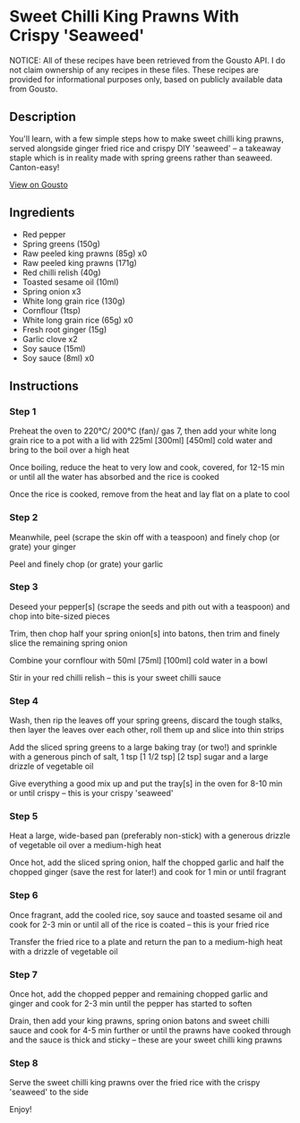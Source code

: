 # Sweet Chilli King Prawns With Crispy 'Seaweed'

NOTICE: All of these recipes have been retrieved from the Gousto API. I do not claim ownership of any recipes in these files. These recipes are provided for informational purposes only, based on publicly available data from Gousto.

## Description

You'll learn, with a few simple steps how to make sweet chilli king prawns, served alongside ginger fried rice and crispy DIY 'seaweed' – a takeaway staple which is in reality made with spring greens rather than seaweed. Canton-easy!

[View on Gousto](https://www.gousto.co.uk/recipes/cookbook/sweet-chilli-prawns-with-crispy-seaweed)

## Ingredients

- Red pepper
- Spring greens (150g)
- Raw peeled king prawns (85g) x0
- Raw peeled king prawns (171g)
- Red chilli relish (40g)
- Toasted sesame oil (10ml)
- Spring onion x3
- White long grain rice (130g)
- Cornflour (1tsp)
- White long grain rice (65g) x0
- Fresh root ginger (15g)
- Garlic clove x2
- Soy sauce (15ml)
- Soy sauce (8ml) x0

## Instructions


### Step 1

Preheat the oven to 220°C/ 200°C (fan)/ gas 7, then add your white long grain rice to a pot with a lid with 225ml <span class="text-purple">[300ml] </span><span class="text-danger">[450ml]</span> cold water and bring to the boil over a high heat

Once boiling, reduce the heat to very low and cook, covered, for 12-15 min or until all the water has absorbed and the rice is cooked

Once the rice is cooked, remove from the heat and lay flat on a plate to cool


### Step 2

Meanwhile, peel (scrape the skin off with a teaspoon) and finely chop (or grate) your ginger

Peel and finely chop (or grate) your garlic


### Step 3

Deseed your pepper[s] (scrape the seeds and pith out with a teaspoon) and chop into bite-sized pieces

Trim, then chop half your spring onion[s] into batons, then trim and finely slice the remaining spring onion

Combine your cornflour with 50ml <span class="text-purple">[75ml]</span> <span class="text-danger">[100ml]</span> cold water in a bowl

Stir in your red chilli relish – this is your sweet chilli sauce


### Step 4

Wash, then rip the leaves off your spring greens, discard the tough stalks, then layer the leaves over each other, roll them up and slice into thin strips

Add the sliced spring greens to a large baking tray (or two!) and sprinkle with a generous pinch of salt, 1 tsp <span class="text-purple">[1 1/2 tsp]</span> <span class="text-danger">[2 tsp]</span> sugar and a large drizzle of vegetable oil

Give everything a good mix up and put the tray[s] in the oven for 8-10 min or until crispy – this is your crispy 'seaweed'


### Step 5

Heat a large, wide-based pan (preferably non-stick) with a generous drizzle of vegetable oil over a medium-high heat

Once hot, add the sliced spring onion, half the chopped garlic and half the chopped ginger (save the rest for later!) and cook for 1 min or until fragrant


### Step 6

Once fragrant, add the cooled rice, soy sauce and toasted sesame oil and cook for 2-3 min or until all of the rice is coated – this is your fried rice

Transfer the fried rice to a plate and return the pan to a medium-high heat with a drizzle of vegetable oil


### Step 7

Once hot, add the chopped pepper and remaining chopped garlic and ginger and cook for 2-3 min until the pepper has started to soften

Drain, then add your king prawns, spring onion batons and sweet chilli sauce and cook for 4-5 min further or until the prawns have cooked through and the sauce is thick and sticky – these are your sweet chilli king prawns

### Step 8

Serve the sweet chilli king prawns over the fried rice with the crispy 'seaweed' to the side

Enjoy!

